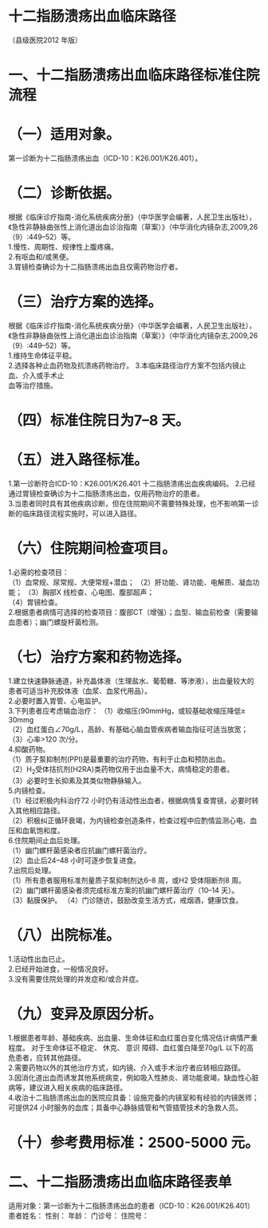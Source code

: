 # 十二指肠溃疡出血临床路径  
（县级医院2012 年版）  
# 一、十二指肠溃疡出血临床路径标准住院流程  
# （一）适用对象。  
第一诊断为十二指肠溃疡出血（ICD-10：K26.001/K26.401）。  
# （二）诊断依据。  
根据《临床诊疗指南-消化系统疾病分册》（中华医学会编著，人民卫生出版社），《急性非静脉曲张性上消化道出血诊治指南（草案）》（中华消化内镜杂志,2009,26（9）:449–52）等。  
1.慢性、周期性、规律性上腹疼痛。  
2.有呕血和/或黑便。  
3.胃镜检查确诊为十二指肠溃疡出血且仅需药物治疗者。  
# （三）治疗方案的选择。  
根据《临床诊疗指南-消化系统疾病分册》（中华医学会编著，人民卫生出版社），《急性非静脉曲张性上消化道出血诊治指南（草案）》（中华消化内镜杂志,2009,26（9）:449–52）等。  
1.维持生命体征平稳。  
2.选择各种止血药物及抗溃疡药物治疗。 3.本临床路径治疗方案不包括内镜止血、介入或手术止  
血等治疗措施。  
# （四）标准住院日为7–8 天。  
# （五）进入路径标准。  
1.第一诊断符合ICD-10：K26.001/K26.401 十二指肠溃疡出血疾病编码。 2.已经通过胃镜检查确诊为十二指肠溃疡出血，仅用药物治疗的患者。  
3.当患者同时具有其他疾病诊断，但在住院期间不需要特殊处理，也不影响第一诊断的临床路径流程实施时，可以进入路径。  
# （六）住院期间检查项目。  
1.必需的检查项目：  
（1）血常规、尿常规、大便常规+潜血； （2）肝功能、肾功能、电解质、凝血功能； （3）胸部X 线检查、心电图、腹部超声；  
（4）胃镜检查。  
2.根据患者病情可选择的检查项目：腹部CT（增强）；血型、输血前检查（需要输血患者）；幽门螺旋杆菌检测。  
# （七）治疗方案和药物选择。  
1.建立快速静脉通道，补充晶体液（生理盐水、葡萄糖、等渗液），出血量较大的患者可适当补充胶体液（血浆、血浆代用品）。  
2.必要时置入胃管、心电监护。  
3.下列患者应考虑输血治疗： （1）收缩压$\mathrm{\langle90mmHg}$，或较基础收缩压降低$\geqslant\!30\mathrm{mm}\mathrm{g}$  
（2）血红蛋白$\mathrm{\angle70g/L}$，高龄、有基础心脑血管疾病者输血指征可适当放宽；  
（3）心率>120 次/分。  
4.抑酸药物。  
（1）质子泵抑制剂(PPI)是最重要的治疗药物，有利于止血和预防出血。  
（2）$\mathrm{{H_{2}}}$受体拮抗剂(H2RA)类药物仅用于出血量不大，病情稳定的患者。  
（3）必要时生长抑素及其类似物静脉输入。  
5.内镜检查。  
（1）经过积极内科治疗72 小时仍有活动性出血者，根据病情复查胃镜，必要时转入其他相应路径。  
（2）积极纠正循环衰竭，为内镜检查创造条件，检查过程中应酌情监测心电、血压和血氧饱和度。  
6.住院期间止血后处理。  
（1）幽门螺杆菌感染者应抗幽门螺杆菌治疗。  
（2）血止后24–48 小时可逐步恢复进食。  
7.出院后处理。  
（1）所有患者服用标准剂量质子泵抑制剂达6–8 周，或H2 受体阻断剂8 周。  
（2）幽门螺杆菌感染者须完成标准方案的抗幽门螺杆菌治疗（10–14 天）。  
（3）黏膜保护。 （4）门诊随访，鼓励改变生活方式，戒烟酒，健康饮食。  
# （八）出院标准。  
1.活动性出血已止。  
2.已经开始进食，一般情况良好。  
3.没有需要住院处理的并发症和/或合并症。  
# （九）变异及原因分析。  
1.根据患者年龄、基础疾病、出血量、生命体征和血红蛋白变化情况估计病情严重程度。 对于生命体征不稳定、 休克、 意识 障碍、血红蛋白降至$70\mathrm{g/L}$ 以下的高危患者，应转其他路径。  
2.需要药物以外的其他治疗方式，如内镜、介入或手术治疗者应转相应路径。  
3.因消化道出血而诱发其他系统病变，例如吸入性肺炎、肾功能衰竭，缺血性心脏病等，建议进入相关疾病的临床路径。  
4.收治十二指肠溃疡出血的医院应具备：设施完备的内镜室和有经验的内镜医师；可提供24 小时服务的血库；具备中心静脉插管和气管插管技术的急救人员。  
# （十）参考费用标准：2500-5000 元。  
# 二、十二指肠溃疡出血临床路径表单  
适用对象：第一诊断为十二指肠溃疡出血的患者（ICD-10：K26.001/K26.401） 患者姓名：         性别：       年龄：       门诊号：           住院号：  
